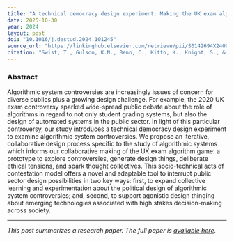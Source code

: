 ```yaml
---
title: "A technical democracy design experiment: Making the UK exam algorithm controversy game"
date: 2025-10-30
year: 2024
layout: post
doi: "10.1016/j.destud.2024.101245"
source_url: "https://linkinghub.elsevier.com/retrieve/pii/S0142694X24000085"
citation: "Swist, T., Gulson, K.N., Benn, C., Kitto, K., Knight, S., & Zhang, V.. (2024). A technical democracy design experiment: Making the UK exam algorithm controversy game. *Design Studies*, *91-92*, 101245. https://doi.org/10.1016/j.destud.2024.101245."
---
```


### Abstract

Algorithmic system controversies are increasingly issues of concern for diverse publics plus a growing design challenge. For example, the 2020 UK exam controversy sparked wide-spread public debate about the role of algorithms in regard to not only student grading systems, but also the design of automated systems in the public sector. In light of this particular controversy, our study introduces a technical democracy design experiment to examine algorithmic system controversies. We propose an iterative, collaborative design process specific to the study of algorithmic systems which informs our collaborative making of the UK exam algorithm game: a prototype to explore controversies, generate design things, deliberate ethical tensions, and spark thought collectives. This socio-technical acts of contestation model offers a novel and adaptable tool to interrupt public sector design possibilities in two key ways: first, to expand collective learning and experimentation about the political design of algorithmic system controversies; and, second, to support agonistic design thinging about emerging technologies associated with high stakes decision-making across society.

---

*This post summarizes a research paper. The full paper is [available here](https://doi.org/10.1016/j.destud.2024.101245).*
